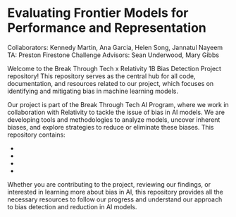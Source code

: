 # Evaluating Frontier Models for Performance and Representation
Collaborators: Kennedy Martin, Ana Garcia, Helen Song, Jannatul Nayeem
TA: Preston Firestone
Challenge Advisors: Sean Underwood, Mary Gibbs

Welcome to the Break Through Tech x Relativity 1B Bias Detection Project repository! This repository serves as the central hub for all code, documentation, and resources related to our project, which focuses on identifying and mitigating bias in machine learning models.

Our project is part of the Break Through Tech AI Program, where we work in collaboration with Relativity to tackle the issue of bias in AI models. We are developing tools and methodologies to analyze models, uncover inherent biases, and explore strategies to reduce or eliminate these biases. This repository contains:

-
-
-
-

Whether you are contributing to the project, reviewing our findings, or interested in learning more about bias in AI, this repository provides all the necessary resources to follow our progress and understand our approach to bias detection and reduction in AI models.

